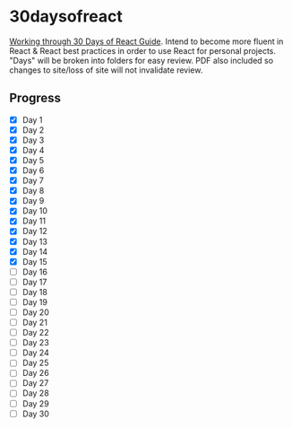 # 30daysofreact
[Working through 30 Days of React Guide](https://www.fullstackreact.com/30-days-of-react/).
Intend to become more fluent in React & React best practices in order to use React for personal projects. "Days" will be broken into folders for easy review. PDF also included so changes to site/loss of site will not invalidate review.


## Progress
* [x] Day 1
* [x] Day 2
* [x] Day 3
* [x] Day 4
* [x] Day 5
* [x] Day 6
* [x] Day 7
* [x] Day 8
* [x] Day 9
* [x] Day 10
* [x] Day 11
* [x] Day 12
* [x] Day 13
* [x] Day 14
* [x] Day 15
* [ ] Day 16
* [ ] Day 17
* [ ] Day 18
* [ ] Day 19
* [ ] Day 20
* [ ] Day 21
* [ ] Day 22
* [ ] Day 23
* [ ] Day 24
* [ ] Day 25
* [ ] Day 26
* [ ] Day 27
* [ ] Day 28
* [ ] Day 29
* [ ] Day 30
